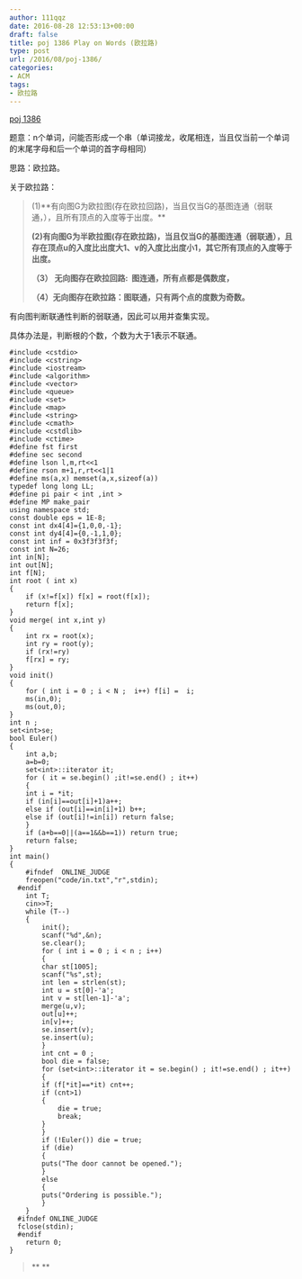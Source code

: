```yaml
---
author: 111qqz
date: 2016-08-28 12:53:13+00:00
draft: false
title: poj 1386 Play on Words (欧拉路)
type: post
url: /2016/08/poj-1386/
categories:
- ACM
tags:
- 欧拉路
---
```


[poj 1386](http://poj.org/problem?id=1386)

题意：n个单词，问能否形成一个串（单词接龙，收尾相连，当且仅当前一个单词的末尾字母和后一个单词的首字母相同）

思路：欧拉路。

关于欧拉路：


<blockquote>(1)**有向图G为欧拉图(存在欧拉回路)，当且仅当G的基图连通（弱联通，），且所有顶点的入度等于出度。**

**(2)有向图G为半欧拉图(存在欧拉路)，当且仅当G的基图连通（弱联通），且存在顶点u的入度比出度大1、v的入度比出度小1，其它所有顶点的入度等于出度。**

**（3） 无向图存在欧拉回路:  图连通，所有点都是偶数度，**

**（4）无向图存在欧拉路：图联通，只有两个点的度数为奇数。**</blockquote>


有向图判断联通性判断的弱联通，因此可以用并查集实现。

具体办法是，判断根的个数，个数为大于1表示不联通。



    
    #include <cstdio>
    #include <cstring>
    #include <iostream>
    #include <algorithm>
    #include <vector>
    #include <queue>
    #include <set>
    #include <map>
    #include <string>
    #include <cmath>
    #include <cstdlib>
    #include <ctime>
    #define fst first
    #define sec second
    #define lson l,m,rt<<1
    #define rson m+1,r,rt<<1|1
    #define ms(a,x) memset(a,x,sizeof(a))
    typedef long long LL;
    #define pi pair < int ,int >
    #define MP make_pair
    using namespace std;
    const double eps = 1E-8;
    const int dx4[4]={1,0,0,-1};
    const int dy4[4]={0,-1,1,0};
    const int inf = 0x3f3f3f3f;
    const int N=26;
    int in[N];
    int out[N];
    int f[N];
    int root ( int x)
    {
        if (x!=f[x]) f[x] = root(f[x]);
        return f[x];
    }
    void merge( int x,int y)
    {
        int rx = root(x);
        int ry = root(y);
        if (rx!=ry)
    	f[rx] = ry;
    }
    void init()
    {
        for ( int i = 0 ; i < N ;  i++) f[i] =  i;
        ms(in,0);
        ms(out,0);
    }
    int n ;
    set<int>se;
    bool Euler()
    {
        int a,b;
        a=b=0;
        set<int>::iterator it;
        for ( it = se.begin() ;it!=se.end() ; it++)
        {
    	int i = *it;
    	if (in[i]==out[i]+1)a++;
    	else if (out[i]==in[i]+1) b++;
    	else if (out[i]!=in[i]) return false;
        }
        if (a+b==0||(a==1&&b==1)) return true;
        return false;
    }
    int main()
    {
    	#ifndef  ONLINE_JUDGE 
    	freopen("code/in.txt","r",stdin);
      #endif
    	int T;
    	cin>>T;
    	while (T--)
    	{
    	    init();
    	    scanf("%d",&n);
    	    se.clear();
    	    for ( int i = 0 ; i < n ; i++)
    	    {
    		char st[1005];
    		scanf("%s",st);
    		int len = strlen(st);
    		int u = st[0]-'a';
    		int v = st[len-1]-'a';
    		merge(u,v);
    		out[u]++;
    		in[v]++;
    		se.insert(v);
    		se.insert(u);
    	    }
    	    int cnt = 0 ;
    	    bool die = false;
    	    for (set<int>::iterator it = se.begin() ; it!=se.end() ; it++)
    	    {
    		if (f[*it]==*it) cnt++;
    		if (cnt>1)
    		{
    		    die = true;
    		    break;
    		}
    	    }
    	    if (!Euler()) die = true;
    	    if (die)
    	    {
    		puts("The door cannot be opened.");
    	    }
    	    else
    	    {
    		puts("Ordering is possible.");
    	    }
    	}
      #ifndef ONLINE_JUDGE  
      fclose(stdin);
      #endif
        return 0;
    }
    











<blockquote>

** **</blockquote>

